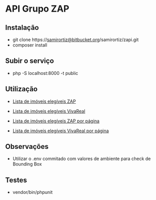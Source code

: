 # API Grupo ZAP

## Instalação
- git clone https://samirortiz@bitbucket.org/samirortiz/zapi.git
- composer install

## Subir o serviço
- php -S localhost:8000 -t public

## Utilização
- [Lista de imóveis elegíveis ZAP](http://localhost:8000/portal/zap)
- [Lista de imóveis elegíveis VivaReal](http://localhost:8000/portal/vivareal)

- [Lista de imóveis elegíveis ZAP por página](http://localhost:8000/portal/zap/page/2)
- [Lista de imóveis elegíveis VivaReal por página](http://localhost:8000/portal/vivareal/page/2)

## Observações
- Utilizar o .env commitado com valores de ambiente para check de Bounding Box

## Testes
 - vendor/bin/phpunit
 
